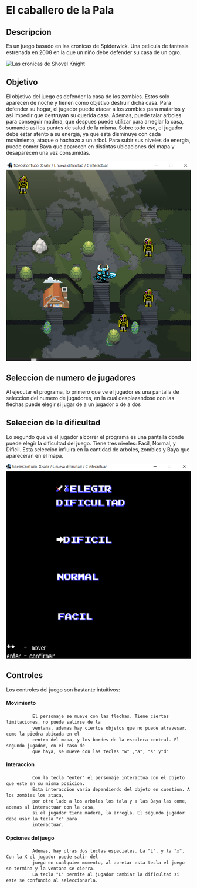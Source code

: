 # El caballero de la Pala
## Descripcion
 Es un juego basado en las cronicas de Spiderwick. Una pelicula de fantasia estrenada en 2008 en la que un niño debe defender su casa de un ogro.
 
 ![Las cronicas de Shovel Knight](https://i2.wp.com/www.gaymer.es/es/wp-content/uploads/2017/03/shovel_knight_3d_re_creation_by_davislim-d7ua74v.jpg?resize=750%2C400&ssl=1)
 
## Objetivo
  El objetivo del juego es defender la casa de los zombies. Estos solo aparecen de noche y tienen como objetivo destruir dicha casa. Para defender su hogar, el jugador puede atacar a los zombies para matarlos y asi impedir que destruyan su querida casa. Ademas, puede talar arboles para conseguir madera, que despues puede utilizar para arreglar la casa, sumando asi los puntos de salud de la misma. Sobre todo eso, el jugador debe estar atento a su energia, ya que esta disminuye con cada movimiento, ataque o hachazo a un arbol. Para subir sus niveles de energia, puede comer Baya que aparecen en distintas ubicaciones del mapa y desaparecen una vez consumidas.
  
  ![Mapa de noche](https://github.com/pdep-utn-frd/2021-wollok-game-object-fideoscontuco/blob/master/mapa-noche.png)
  
## Seleccion de numero de jugadores
  Al ejecutar el programa, lo primero que ve el jugador es una pantalla de seleccion del numero de jugadores, en la cual desplazandose con las flechas puede elegir si jugar de a un jugador o de a dos
  
  
## Seleccion de la dificultad
  Lo segundo que ve el jugador alcorrer el programa es una pantalla donde puede elegir la dificultad del juego. Tiene tres niveles: Facil, Normal, y Dificil. Esta seleccion influira en la cantidad de arboles, zombies y Baya que apareceran en el mapa.
  
  ![Pantalla de Seleccion de dificultad](https://github.com/pdep-utn-frd/2021-wollok-game-object-fideoscontuco/blob/master/seleccion-dificultad.png)
  
## Controles
   Los controles del juego son bastante intuitivos:
   #### Movimiento
              El personaje se mueve con las flechas. Tiene ciertas limitaciones, no puede salirse de la
              ventana, ademas hay ciertos objetos que no puede atravesar, como la piedra ubicada en el 
              centro del mapa, y los bordes de la escalera central. El segundo jugador, en el caso de 
              que haya, se mueve con las teclas "w" ,"a", "s" y"d"
   #### Interaccion
              Con la tecla "enter" el personaje interactua con el objeto que este en su misma posicion. 
              Esta interaccion varia dependiendo del objeto en cuestion. A los zombies los ataca, 
              por otro lado a los arboles los tala y a las Baya las come, ademas al interactuar con la casa, 
              si el jugador tiene madera, la arregla. El segundo jugador debe usar la tecla "c" para 
              interactuar.
   #### Opciones del juego
              Ademas, hay otras dos teclas especiales. La "L", y la "x". Con la X el jugador puede salir del
              juego en cualquier momento, al apretar esta tecla el juego se termina y la ventana se cierra. 
              La tecla "L" permite al jugador cambiar la dificultad si este se confundio al seleccionarla.
